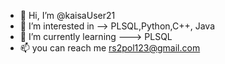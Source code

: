 - 👋 Hi, I’m @kaisaUser21
- 👀 I’m interested in --> PLSQL,Python,C++, Java
- 🌱 I’m currently learning ---> PLSQL
- 📫 you can reach me  rs2pol123@gmail.com

<!---
kaisaUser21/kaisaUser21 is a ✨ special ✨ repository because its `README.md` (this file) appears on your GitHub profile.
You can click the Preview link to take a look at your changes.
--->
